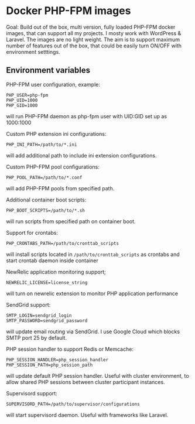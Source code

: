 # Docker PHP-FPM images

Goal: Build out of the box, multi version, fully loaded PHP-FPM docker images, that can support all my projects. I mosty work with WordPress & Laravel. 
The images are no light weight. The aim is to support maximum number of features out of the box, that could be easily turn ON/OFF with environment setttings.

## Environment variables

PHP-FPM user configuration, example:
```
PHP_USER=php-fpm
PHP_UID=1000
PHP_GID=1000
```
will run PHP-FPM daemon as php-fpm user with UID:GID set up as 1000:1000

Custom PHP extension ini configurations:
```
PHP_INI_PATH=/path/to/*.ini
```
will add additional path to include ini extension configurations.

Custom PHP-FPM pool configurations:
```
PHP_POOL_PATH=/path/to/*.conf
```
will add PHP-FPM pools from specified path.

Additional container boot scripts:
```
PHP_BOOT_SCRIPTS=/path/to/*.sh
```
will run scripts from specified path on container boot.

Support for crontabs:
```
PHP_CRONTABS_PATH=/path/to/cronttab_scripts
```
will install scripts located in `/path/to/cronttab_scripts` as crontabs and start crontab daemon inside container

NewRelic application monitoring support;
```
NEWRELIC_LICENSE=license_string
```
will turn on newrelic extension to monitor PHP application performance

SendGrid support:
```
SMTP_LOGIN=sendgrid_login
SMTP_PASSWORD=sendgrid_password
```
will update email routing via SendGrid. I use Google Cloud which blocks SMTP port 25 by default. 

PHP session handler to support Redis or Memcache:
```
PHP_SESSION_HANDLER=php_session_handler
PHP_SESSION_PATH=php_session_path
```
will update default PHP session handler. Useful with cluster environment, to allow shared PHP sessions between cluster participant instances.

Supervisord support:
```
SUPERVISORD_PATH=/path/to/supervisor/configurations
```
will start supervisord daemon. Useful with frameworks like Laravel.
